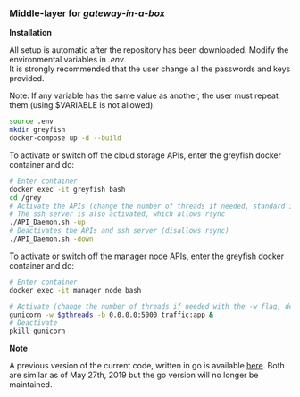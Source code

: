 ### Middle-layer for *gateway-in-a-box*


**Installation**  

All setup is automatic after the repository has been downloaded. Modify the environmental variables in *.env*.  
It is strongly recommended that the user change all the passwords and keys provided.

Note: If any variable has the same value as another, the user must repeat them (using $VARIABLE is not allowed).



```bash
source .env
mkdir greyfish
docker-compose up -d --build
```

To activate or switch off the cloud storage APIs, enter the greyfish docker container and do:  

```bash
# Enter container
docker exec -it greyfish bash
cd /grey
# Activate the APIs (change the number of threads if needed, standard is 4)
# The ssh server is also activated, which allows rsync
./API_Daemon.sh -up
# Deactivates the APIs and ssh server (disallows rsync)
./API_Daemon.sh -down
```


To activate or switch off the manager node APIs, enter the greyfish docker container and do:  

```bash
# Enter container
docker exec -it manager_node bash

# Activate (change the number of threads if needed with the -w flag, defined in .env)
gunicorn -w $gthreads -b 0.0.0.0:5000 traffic:app &
# Deactivate
pkill gunicorn
```

**Note**

A previous version of the current code, written in go is available [here](./manager_node/gocode). Both are similar as of May 27th, 2019 but the go version will no longer be maintained.
